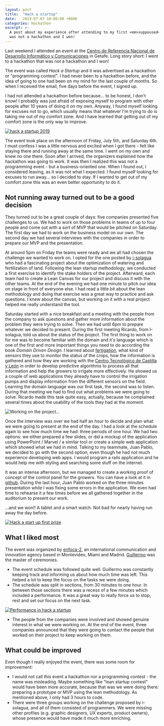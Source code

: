 ```yaml
---
layout: post
title:  "Hack a startup"
date:   2019-07-07 10:00:00 +0000
categories: Hackathon
excerpt: >-
  A post about my experience after attending to my first <em>suppoused</em> Hackathon. Long story short: I went to a hackathon that 
  was not a hackathon and I won!
---
```


Last weekend I attended an event at the [Centro de Referencia Nacional de Desarrollo Informático y Comunicaciones](https://cftic.centrosdeformacion.empleo.madrid.org) in Getafe. Long story short: I went to a hackathon that was not a hackathon and I won!

The event was called _Hack a Startup_ and it was advertised as a hackathon or "programming contest". I had never been to a hackathon before, and the idea of going to one had been on my mind for the last couple of months. So when I received the email, five days before the event, I signed up.

I had not attended a hackathon before because... to be honest, I don't know! I probably was just afraid of exposing myself to program with other people after 10 years of doing it on my own. Anyway, I found myself looking for excuses not to go, which usually means that whatever I'm trying to do is taking me out of my comfort zone. And I have learned that getting out of my comfort zone is the only way to improve.

[![hack a startup 2019](/assets/images/hack-a-startup-2019/hack-a-startup-getafe-3.jpg)](https://www.facebook.com/agenciaEnfoca2/photos/pcb.2276878862573386/2276878762573396/?type=3&theater
)

The event took place on the afternoon of Friday, July 5th, and Saturday 6th. I must confess I was a little nervous and excited when I got there - felt like staying there and running away at the same time. I went on my own and knew no one there. Soon after I arrived, the organizers explained how the hackathon was going to work. It was then I realized this was not a programming event - but a business-oriented one. When I found out, I considered leaving, as it was not what I expected. I found myself looking for excuses to run away... so I decided to stay. If I wanted to get out of my comfort zone this was an even better opportunity to do it.

## Not running away turned out to be a good decision

They turned out to be a great couple of days: five companies presented five challenges to us. We had to work on those problems in teams of up to four people and come out with a sort of MVP that would be pitched on Saturday. The first day we had to work on the business model on our own. The second day we had several interviews with the companies in order to prepare our MVP and the presentation.

At around 5pm on Friday the teams were ready and we all had chosen the challenge we wanted to work on. I opted for the one posted by [i-solagua](https://www.i-solagua.com) who had a fascinating project about the optimization of watering and fertilization of land. Following the lean startup methodology, we conducted a first exercise to identify the stake holders of the project. Afterward, each team had to create a Lean Canvas for our project and discuss it with the other teams. At the end of the evening we had one minute to pitch our idea on stage in front of everyone else. I had read a little bit about the lean methodology and doing that exercise was a great way to practice and ask questions. I knew about the canvas, but working on it with a real project helped me really understand the tool.




Saturday started with a nice breakfast and a meeting with the people from the company to ask questions and gather more information about the problem they were trying to solve. Then we had until 6pm to prepare whatever we decided to present. During the first meeting Ricardo, from I-solagua, told us about the status of the project. The first thing to work on for me was to become familiar with the domain and it's language which is one of the first and more important things you need to do according the book _Domain Driven Design_. I learned about [fertigation](https://en.wikipedia.org/wiki/Fertigation), what kind of sensors they use to monitor the status of the crops, how the information is gathered and how they are working with the [Centro Tecnológico de Castilla y León](https://itcl.es) in order to develop predictive algorithms to process all that information and help the growers to irrigate more effectively. He showed us a couple of web applications they already have to control the irrigation pumps and display information from the different sensors on the field. Learning the domain language was our first task, the second was to listen. During that meeting we had to find out what problems we were going to solve. Ricardo made this task quite easy, actually, because he complained several times about the usability of the tools they had at the moment.

![Working on the project...](/assets/images/hack-a-startup-2019/hack-a-startup-getafe-2.jpeg)

Once the interview was over we had half an hour to decide and plan what we were going to present at the end of the day. I had a look at the schedule again to see how much time we had: three periods of one hour. We had two options: we either prepared a few slides, or did a mockup of the application using PowerPoint / Marvel / a similar tool or create a simple web application which showed what we had in mind. Talking to my teammate, Juan Pablo, we decided to go with the second option, even though he had not much experience developing web apps. I would program a rails application and he would help me with styling and searching some stuff on the internet.

It was an intense afternoon, but we managed to create a working proof of concept of the control panel for the growers. You can have a look at it in [github](https://github.com/fullstackstories/hack-a-startup). During the last hour, Juan Pablo worked on the three minutes presentation while I was fixing some errors in the application. We even had time to rehearse it a few times before we all gathered together in the auditorium to present our work.

...and we won!! A tablet and a smart watch. Not bad for nearly having run away the day before.

[![Hack a start up first prize](/assets/images/hack-a-startup-2019/hack-a-startup-getafe-1.jpg)](https://www.facebook.com/agenciaEnfoca2/photos/pcb.2276878862573386/2276878769240062/?type=3&theater)


## What I liked most

The event was organized by [enfoca-2](http://enfoca-2.com/), an international communication and innovation agency based in Montevideo, Miami and Madrid. [Guillermo]() was the master of ceremonies. 

* The event schedule was followed quite well. Guillermo was constantly keeping track and informing us about how much time was left. This helped a lot to keep the focus on the tasks we were doing.
* The schedule was split in sections, from 30 minutes to one hour. In between those sections there was a recess of a few minutes which included  a performance. It was a great way to really force us to stop, rest and set our focus on the next task.

[![Performance in hack a startup](/assets/images/hack-a-startup-2019/hack-a-start-up-performance.jpg)](https://www.facebook.com/agenciaEnfoca2/photos/pcb.2276878862573386/2276878769240062/?type=3&theater)

* The people from the companies were involved and showed genuine interest in what we were working on. At the end of the event, three companies announced that they were going to contact the people that worked on their project to keep working on them.


## What could be improved

Even though I really enjoyed the event, there was some room for improvement:

* I would not call this event a hackathon nor a programming contest - the name was misleading. Maybe something like "lean startup contest" would have been more accurate, because that was we were doing there: preparing a prototype or MVP using the lean methodology. As mentioned above, I only had 3 hours to code.
* There were three groups working on the challenge proposed by i-solagua, and all of them consisted of programmers. We were missing other profiles (e.g. graphic designers, UX experts, product owners), whose presence would have made it much more enriching.